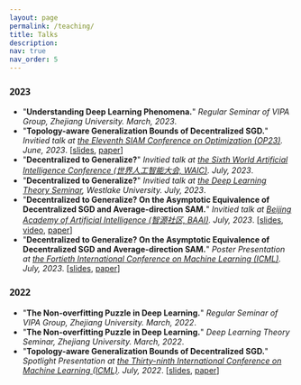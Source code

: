 ```yaml
---
layout: page
permalink: /teaching/
title: Talks
description: 
nav: true
nav_order: 5
---
```


### <span style="font-family: 'Open Sans';">2023</span>
- "**Understanding Deep Learning Phenomena.**" _Regular Seminar of VIPA Group, Zhejiang University. March, 2023_.
- "**Topology-aware Generalization Bounds of Decentralized SGD.**" _Invitied talk at [the Eleventh SIAM Conference on Optimization (OP23)](https://www.siam.org/conferences/cm/conference/op23). June, 2023_. [[slides](https://github.com/Raiden-Zhu/Generalization-of-DSGD/blob/main/Slides_ICML2022_Generalization_of_D_SGD.pdf), [paper](https://arxiv.org/pdf/2206.12680)]
- "**Decentralized to Generalize?**" _Invitied talk at [the Sixth World Artificial Intelligence Conference (世界人工智能大会, WAIC)](https://www.worldaic.com.cn/profile). July, 2023_.
- "**Decentralized to Generalize?**" _Invitied talk at [the Deep Learning Theory Seminar](https://dlt-seminar.github.io/), Westlake University. July, 2023_.
- "**Decentralized to Generalize? On the Asymptotic Equivalence of  Decentralized SGD and Average-direction SAM.**" _Invitied talk at [Beijing Academy of Artificial Intelligence (智源社区, BAAI)](https://hub.baai.ac.cn/). July, 2023_. [[slides](https://github.com/Raiden-Zhu/ICML-2023-DSGD-and-SAM/blob/main/Slides_ICML_2023_Decentralized_SGD_and_Average_direction_SAM_are_Asymptotically_Equivalent%20.pdf), [video](https://event.baai.ac.cn/activities/692), [paper](https://arxiv.org/abs/2306.02913)]
- "**Decentralized to Generalize? On the Asymptotic Equivalence of  Decentralized SGD and Average-direction SAM.**" _Poster Presentation at [the Fortieth International Conference on Machine Learning (ICML)](https://icml.cc/virtual/2023/papers.html?filter=titles). July, 2023_. [[slides](https://github.com/Raiden-Zhu/ICML-2023-DSGD-and-SAM/blob/main/Slides_ICML_2023_Decentralized_SGD_and_Average_direction_SAM_are_Asymptotically_Equivalent%20.pdf), [paper](https://arxiv.org/abs/2306.02913)]

### <span style="font-family: 'Open Sans';">2022</span>
- "**The Non-overfitting Puzzle in Deep Learning.**" _Regular Seminar of VIPA Group, Zhejiang University. March, 2022_.
- "**The Non-overfitting Puzzle in Deep Learning.**" _Deep Learning Theory Seminar, Zhejiang University. March, 2022_.
- "**Topology-aware Generalization Bounds of Decentralized SGD.**" _Spotlight Presentation at [the Thirty-ninth International Conference on Machine Learning (ICML)](https://icml.cc/virtual/2022/papers.html?filter=titles). July, 2022_. [[slides](https://github.com/Raiden-Zhu/Generalization-of-DSGD/blob/main/Slides_ICML2022_Generalization_of_D_SGD.pdf), [paper](https://arxiv.org/pdf/2206.12680)]

